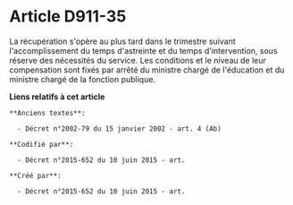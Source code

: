 # Article D911-35

La récupération s'opère au plus tard dans le trimestre suivant l'accomplissement du temps d'astreinte et du temps
d'intervention, sous réserve des nécessités du service. Les conditions et le niveau de leur compensation sont fixés par
arrêté du ministre chargé de l'éducation et du ministre chargé de la fonction publique.

**Liens relatifs à cet article**

	**Anciens textes**:

	  - Décret n°2002-79 du 15 janvier 2002 - art. 4 (Ab)

	**Codifié par**:

	  - Décret n°2015-652 du 10 juin 2015 - art.

	**Créé par**:

	  - Décret n°2015-652 du 10 juin 2015 - art.
